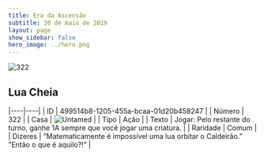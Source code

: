 ```yaml
---
title: Era da Ascensão
subtitle: 30 de maio de 2019
layout: page
show_sidebar: false
hero_image: ../hero.png
---
```


![322](https://cdn.keyforgegame.com/media/card_front/pt/435_322_JRRM3FRG953X_pt.png)

## Lua Cheia

|----|----|
| ID | 499514b8-1205-455a-bcaa-01d20b458247 |
| Número | 322 |
| Casa | ![Untamed](https://archonarcana.com/images/thumb/b/bd/Untamed.png/22px-Untamed.png "Indomados") |
| Tipo | Ação |
| Texto | Jogar: Pelo restante do turno, ganhe 1A sempre que você jogar uma criatura. |
| Raridade | Comum |
| Dizeres | ”Matematicamente é impossível  uma lua orbitar o Caldeirão.” ”Então o que é aquilo?!” |
